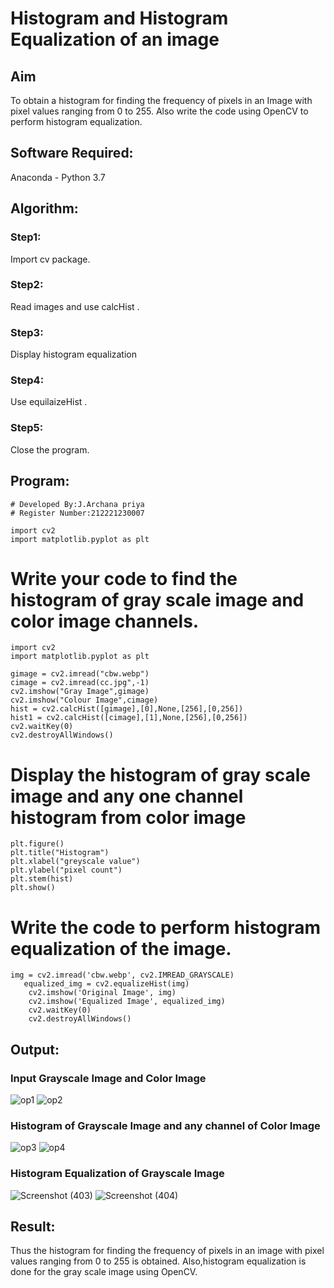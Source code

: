 # Histogram and Histogram Equalization of an image
## Aim
To obtain a histogram for finding the frequency of pixels in an Image with pixel values ranging from 0 to 255. Also write the code using OpenCV to perform histogram equalization.

## Software Required:
Anaconda - Python 3.7

## Algorithm:
### Step1:
Import cv package.
### Step2:
Read images and use calcHist .
### Step3:
Display histogram equalization 
### Step4:
Use equilaizeHist .
### Step5:
Close the program.
## Program:
```
# Developed By:J.Archana priya
# Register Number:212221230007
```
```
import cv2
import matplotlib.pyplot as plt
```
# Write your code to find the histogram of gray scale image and color image channels.
```
import cv2
import matplotlib.pyplot as plt

gimage = cv2.imread("cbw.webp")
cimage = cv2.imread(cc.jpg",-1)
cv2.imshow("Gray Image",gimage)
cv2.imshow("Colour Image",cimage)
hist = cv2.calcHist([gimage],[0],None,[256],[0,256])
hist1 = cv2.calcHist([cimage],[1],None,[256],[0,256])
cv2.waitKey(0)
cv2.destroyAllWindows()

```

# Display the histogram of gray scale image and any one channel histogram from color image
```
plt.figure()
plt.title("Histogram")
plt.xlabel("greyscale value")
plt.ylabel("pixel count")
plt.stem(hist)
plt.show()
```
# Write the code to perform histogram equalization of the image. 
```
img = cv2.imread('cbw.webp', cv2.IMREAD_GRAYSCALE)
   equalized_img = cv2.equalizeHist(img)
    cv2.imshow('Original Image', img)
    cv2.imshow('Equalized Image', equalized_img)
    cv2.waitKey(0)
    cv2.destroyAllWindows()

```
## Output:
### Input Grayscale Image and Color Image
![op1](https://user-images.githubusercontent.com/93427594/231226890-ed6c2a38-702c-4cc7-8048-0d75d1aa4a19.png)
![op2](https://user-images.githubusercontent.com/93427594/231226934-26e07a9f-b375-41e4-8ec3-15ef5fe40859.png)

### Histogram of Grayscale Image and any channel of Color Image
![op3](https://user-images.githubusercontent.com/93427594/231227066-a73164d9-3a31-4571-85d4-c9170188f4d1.png)
![op4](https://user-images.githubusercontent.com/93427594/231228653-8aead152-e2b9-4c25-853c-74802b3837e4.png)

### Histogram Equalization of Grayscale Image
![Screenshot (403)](https://user-images.githubusercontent.com/93427594/231227498-587850d3-3471-4004-914c-b581bcbcc698.png)
![Screenshot (404)](https://user-images.githubusercontent.com/93427594/231227532-ae1ee96f-94a9-4cfb-887b-54ef019e414a.png)


## Result: 
Thus the histogram for finding the frequency of pixels in an image with pixel values ranging from 0 to 255 is obtained. Also,histogram equalization is done for the gray scale image using OpenCV.
